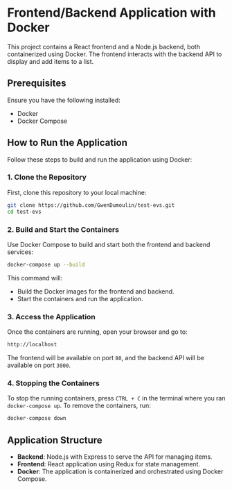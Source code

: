 # Frontend/Backend Application with Docker

This project contains a React frontend and a Node.js backend, both containerized using Docker. 
The frontend interacts with the backend API to display and add items to a list.

## Prerequisites

Ensure you have the following installed:

- Docker
- Docker Compose

## How to Run the Application

Follow these steps to build and run the application using Docker:

### 1. Clone the Repository

First, clone this repository to your local machine:

```bash
git clone https://github.com/GwenDumoulin/test-evs.git
cd test-evs
```

### 2. Build and Start the Containers

Use Docker Compose to build and start both the frontend and backend services:

```bash
docker-compose up --build
```

This command will:

- Build the Docker images for the frontend and backend.
- Start the containers and run the application.

### 3. Access the Application

Once the containers are running, open your browser and go to:

```bash
http://localhost
```

The frontend will be available on port `80`, and the backend API will be available on port `3000`.

### 4. Stopping the Containers

To stop the running containers, press `CTRL + C` in the terminal where you ran `docker-compose up`. To remove the containers, run:

```bash
docker-compose down
```

## Application Structure

- **Backend**: Node.js with Express to serve the API for managing items.
- **Frontend**: React application using Redux for state management.
- **Docker**: The application is containerized and orchestrated using Docker Compose.